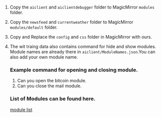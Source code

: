 1) Copy the ```aiclient``` and ```aiclientdebugger``` folder to MagicMirror ```modules``` folder.

2) Copy the ```newsfeed``` and ```currentweather``` folder to MagicMirror ```modules/default``` folder.

3) Copy and Replace the ```config``` and ```css``` folder in MagicMirror with ours.

4) The wit traing data also contains command for hide and show modules. Module names are already there in ```aiclient/ModuleNames.json```.You 
   can also add your own module name.
   
   ### Example command for opening and closing module.
   1) Can you open the bitcoin module.
   2) Can you close the mail module.
   
   ### List of Modules can be found here.
   [module list](https://forum.magicmirror.builders/category/5/modules)
